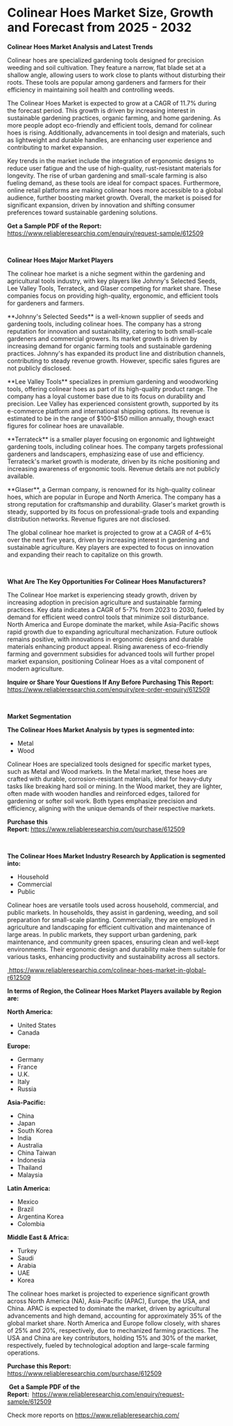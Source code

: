 <p><h1>Colinear Hoes Market Size, Growth and Forecast from 2025 - 2032</h1></p><p><strong>Colinear Hoes Market Analysis and Latest Trends</strong></p>
<p><p>Colinear hoes are specialized gardening tools designed for precision weeding and soil cultivation. They feature a narrow, flat blade set at a shallow angle, allowing users to work close to plants without disturbing their roots. These tools are popular among gardeners and farmers for their efficiency in maintaining soil health and controlling weeds.</p><p>The Colinear Hoes Market is expected to grow at a CAGR of 11.7% during the forecast period. This growth is driven by increasing interest in sustainable gardening practices, organic farming, and home gardening. As more people adopt eco-friendly and efficient tools, demand for colinear hoes is rising. Additionally, advancements in tool design and materials, such as lightweight and durable handles, are enhancing user experience and contributing to market expansion.</p><p>Key trends in the market include the integration of ergonomic designs to reduce user fatigue and the use of high-quality, rust-resistant materials for longevity. The rise of urban gardening and small-scale farming is also fueling demand, as these tools are ideal for compact spaces. Furthermore, online retail platforms are making colinear hoes more accessible to a global audience, further boosting market growth. Overall, the market is poised for significant expansion, driven by innovation and shifting consumer preferences toward sustainable gardening solutions.</p></p>
<p><strong>Get a Sample PDF of the Report:&nbsp;</strong> <a href="https://www.reliableresearchiq.com/enquiry/request-sample/612509?utm_campaign=1720&utm_medium=2&utm_source=Github&utm_content=ia&utm_term=20012025&utm_id=colinear-hoes">https://www.reliableresearchiq.com/enquiry/request-sample/612509</a></p>
<p>&nbsp;</p>
<p><strong>Colinear Hoes Major Market Players</strong></p>
<p><p>The colinear hoe market is a niche segment within the gardening and agricultural tools industry, with key players like Johnny's Selected Seeds, Lee Valley Tools, Terrateck, and Glaser competing for market share. These companies focus on providing high-quality, ergonomic, and efficient tools for gardeners and farmers.</p><p>**Johnny's Selected Seeds** is a well-known supplier of seeds and gardening tools, including colinear hoes. The company has a strong reputation for innovation and sustainability, catering to both small-scale gardeners and commercial growers. Its market growth is driven by increasing demand for organic farming tools and sustainable gardening practices. Johnny's has expanded its product line and distribution channels, contributing to steady revenue growth. However, specific sales figures are not publicly disclosed.</p><p>**Lee Valley Tools** specializes in premium gardening and woodworking tools, offering colinear hoes as part of its high-quality product range. The company has a loyal customer base due to its focus on durability and precision. Lee Valley has experienced consistent growth, supported by its e-commerce platform and international shipping options. Its revenue is estimated to be in the range of $100–$150 million annually, though exact figures for colinear hoes are unavailable.</p><p>**Terrateck** is a smaller player focusing on ergonomic and lightweight gardening tools, including colinear hoes. The company targets professional gardeners and landscapers, emphasizing ease of use and efficiency. Terrateck's market growth is moderate, driven by its niche positioning and increasing awareness of ergonomic tools. Revenue details are not publicly available.</p><p>**Glaser**, a German company, is renowned for its high-quality colinear hoes, which are popular in Europe and North America. The company has a strong reputation for craftsmanship and durability. Glaser's market growth is steady, supported by its focus on professional-grade tools and expanding distribution networks. Revenue figures are not disclosed.</p><p>The global colinear hoe market is projected to grow at a CAGR of 4–6% over the next five years, driven by increasing interest in gardening and sustainable agriculture. Key players are expected to focus on innovation and expanding their reach to capitalize on this growth.</p></p>
<p>&nbsp;</p>
<p><strong>What Are The Key Opportunities For Colinear Hoes Manufacturers?</strong></p>
<p><p>The Colinear Hoe market is experiencing steady growth, driven by increasing adoption in precision agriculture and sustainable farming practices. Key data indicates a CAGR of 5-7% from 2023 to 2030, fueled by demand for efficient weed control tools that minimize soil disturbance. North America and Europe dominate the market, while Asia-Pacific shows rapid growth due to expanding agricultural mechanization. Future outlook remains positive, with innovations in ergonomic designs and durable materials enhancing product appeal. Rising awareness of eco-friendly farming and government subsidies for advanced tools will further propel market expansion, positioning Colinear Hoes as a vital component of modern agriculture.</p></p>
<p><strong>Inquire or Share Your Questions If Any Before Purchasing This Report:</strong> <a href="https://www.reliableresearchiq.com/enquiry/pre-order-enquiry/612509?utm_campaign=1720&utm_medium=2&utm_source=Github&utm_content=ia&utm_term=20012025&utm_id=colinear-hoes">https://www.reliableresearchiq.com/enquiry/pre-order-enquiry/612509</a></p>
<p>&nbsp;</p>
<p><strong>Market Segmentation</strong></p>
<p><strong>The Colinear Hoes Market Analysis by types is segmented into:</strong></p>
<p><ul><li>Metal</li><li>Wood</li></ul></p>
<p><p>Colinear Hoes are specialized tools designed for specific market types, such as Metal and Wood markets. In the Metal market, these hoes are crafted with durable, corrosion-resistant materials, ideal for heavy-duty tasks like breaking hard soil or mining. In the Wood market, they are lighter, often made with wooden handles and reinforced edges, tailored for gardening or softer soil work. Both types emphasize precision and efficiency, aligning with the unique demands of their respective markets.</p></p>
<p><strong>Purchase this Report:&nbsp;</strong><a href="https://www.reliableresearchiq.com/purchase/612509?utm_campaign=1720&utm_medium=2&utm_source=Github&utm_content=ia&utm_term=20012025&utm_id=colinear-hoes">https://www.reliableresearchiq.com/purchase/612509</a></p>
<p>&nbsp;</p>
<p><strong>The Colinear Hoes Market Industry Research by Application is segmented into:</strong></p>
<p><ul><li>Household</li><li>Commercial</li><li>Public</li></ul></p>
<p><p>Colinear hoes are versatile tools used across household, commercial, and public markets. In households, they assist in gardening, weeding, and soil preparation for small-scale planting. Commercially, they are employed in agriculture and landscaping for efficient cultivation and maintenance of large areas. In public markets, they support urban gardening, park maintenance, and community green spaces, ensuring clean and well-kept environments. Their ergonomic design and durability make them suitable for various tasks, enhancing productivity and sustainability across all sectors.</p></p>
<p><a href="https://www.reliableresearchiq.com/colinear-hoes-market-in-global-r612509?utm_campaign=1720&utm_medium=2&utm_source=Github&utm_content=ia&utm_term=20012025&utm_id=colinear-hoes">&nbsp;https://www.reliableresearchiq.com/colinear-hoes-market-in-global-r612509</a></p>
<p><strong>In terms of Region, the Colinear Hoes Market Players available by Region are:</strong></p>
<p>
    <p> <strong> North America: </strong>
        <ul>
            <li>United States</li>
            <li>Canada</li>
        </ul>
        </p> 
    <p> <strong> Europe: </strong>
        <ul>
            <li>Germany</li>
            <li>France</li>
            <li>U.K.</li>
            <li>Italy</li>
            <li>Russia</li>
        </ul>
        </p> 
    <p> <strong> Asia-Pacific: </strong>
        <ul>
            <li>China</li>
            <li>Japan</li>
            <li>South Korea</li>
            <li>India</li>
            <li>Australia</li>
            <li>China Taiwan</li>
            <li>Indonesia</li>
            <li>Thailand</li>
            <li>Malaysia</li>
        </ul>
        </p> 
    <p> <strong> Latin America: </strong>
        <ul>
            <li>Mexico</li>
            <li>Brazil</li>
            <li>Argentina Korea</li>
            <li>Colombia</li>
        </ul>
        </p> 
    <p> <strong> Middle East & Africa: </strong>
        <ul>
            <li>Turkey</li>
            <li>Saudi</li>
            <li>Arabia</li>
            <li>UAE</li>
            <li>Korea</li>
        </ul>
    </p>
    </p>
<p><p>The colinear hoes market is projected to experience significant growth across North America (NA), Asia-Pacific (APAC), Europe, the USA, and China. APAC is expected to dominate the market, driven by agricultural advancements and high demand, accounting for approximately 35% of the global market share. North America and Europe follow closely, with shares of 25% and 20%, respectively, due to mechanized farming practices. The USA and China are key contributors, holding 15% and 30% of the market, respectively, fueled by technological adoption and large-scale farming operations.</p></p>
<p><strong>Purchase this Report: </strong><a href="https://www.reliableresearchiq.com/purchase/612509?utm_campaign=1720&utm_medium=2&utm_source=Github&utm_content=ia&utm_term=20012025&utm_id=colinear-hoes">https://www.reliableresearchiq.com/purchase/612509</a></p>
<p>&nbsp;<strong>Get a Sample PDF of the Report:&nbsp;&nbsp;</strong><a href="https://www.reliableresearchiq.com/enquiry/request-sample/612509?utm_campaign=1720&utm_medium=2&utm_source=Github&utm_content=ia&utm_term=20012025&utm_id=colinear-hoes">https://www.reliableresearchiq.com/enquiry/request-sample/612509</a></p>
<p><strong></strong></p>
<p>Check more reports on <a href="https://www.reliableresearchiq.com/?utm_campaign=1720&utm_medium=2&utm_source=Github&utm_content=ia&utm_term=20012025&utm_id=colinear-hoes">https://www.reliableresearchiq.com/</a></p>